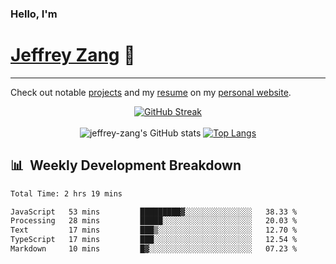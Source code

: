 
### Hello, I'm 
# [Jeffrey Zang](https://www.linkedin.com/in/jeffreyzang/) 🦀

---

Check out notable [projects](https://jeffz.dev/projects) and my [resume](https://jeffz.dev/resume) on my [personal website](https://jeffz.dev/).

<div align = 'center'>

[![GitHub Streak](https://github-readme-streak-stats.herokuapp.com/?user=jeffrey-zang&theme=tokyonight)](https://git.io/streak-stats)
<br></br>
![jeffrey-zang's GitHub stats](https://github-readme-stats.vercel.app/api?username=jeffrey-zang&show_icons=true&theme=tokyonight&hide_rank=true&hide=stars) 
[![Top Langs](https://github-readme-stats.vercel.app/api/top-langs/?username=jeffrey-zang&hide=ShaderLab,HLSL&layout=compact&theme=tokyonight)](https://github.com/anuraghazra/github-readme-stats)

</div>

## 📊 &nbsp;Weekly Development Breakdown
<!--START_SECTION:waka-->

```txt
Total Time: 2 hrs 19 mins

JavaScript   53 mins         █████████▓░░░░░░░░░░░░░░░   38.33 %
Processing   28 mins         █████░░░░░░░░░░░░░░░░░░░░   20.03 %
Text         17 mins         ███▒░░░░░░░░░░░░░░░░░░░░░   12.70 %
TypeScript   17 mins         ███░░░░░░░░░░░░░░░░░░░░░░   12.54 %
Markdown     10 mins         █▓░░░░░░░░░░░░░░░░░░░░░░░   07.23 %
```

<!--END_SECTION:waka-->

